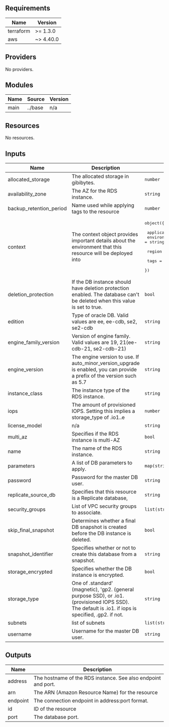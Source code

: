 [comment]: # (BEGIN_TF_DOCS)

## Requirements

| Name | Version |
|------|---------|
| terraform | >= 1.3.0 |
| aws | ~> 4.40.0 |

## Providers

No providers.

## Modules

| Name | Source | Version |
|------|--------|---------|
| main | ../base | n/a |

## Resources

No resources.

## Inputs

| Name | Description | Type | Default | Required |
|------|-------------|------|---------|:--------:|
| allocated\_storage | The allocated storage in gibibytes. | `number` | n/a | yes |
| availability\_zone | The AZ for the RDS instance. | `string` | `null` | no |
| backup\_retention\_period | Name used while applying tags to the resource | `number` | `30` | no |
| context | The context object provides important details about the environment that this resource will be deployed into | <pre>object({<br><br>    application_name = string<br>    environment_name = string<br><br>    region = string<br><br>    tags = map(string)<br>  })</pre> | n/a | yes |
| deletion\_protection | If the DB instance should have deletion protection enabled. The database can't be deleted when this value is set to true. | `bool` | `true` | no |
| edition | Type of oracle DB. Valid values are ee, ee-cdb, se2, se2-cdb | `string` | n/a | yes |
| engine\_family\_version | Version of engine family. Valid values are 19, 21(ee-cdb-21, se2-cdb-21) | `string` | n/a | yes |
| engine\_version | The engine version to use. If auto\_minor\_version\_upgrade is enabled, you can provide a prefix of the version such as 5.7 | `string` | n/a | yes |
| instance\_class | The instance type of the RDS instance. | `string` | n/a | yes |
| iops | The amount of provisioned IOPS. Setting this implies a storage\_type of .io1..e | `number` | `null` | no |
| license\_model | n/a | `string` | `null` | no |
| multi\_az | Specifies if the RDS instance is multi-AZ | `bool` | `false` | no |
| name | The name of the RDS instance. | `string` | n/a | yes |
| parameters | A list of DB parameters to apply. | `map(string)` | `{}` | no |
| password | Password for the master DB user. | `string` | n/a | yes |
| replicate\_source\_db | Specifies that this resource is a Replicate database, | `string` | `null` | no |
| security\_groups | List of VPC security groups to associate. | `list(string)` | `[]` | no |
| skip\_final\_snapshot | Determines whether a final DB snapshot is created before the DB instance is deleted. | `bool` | `true` | no |
| snapshot\_identifier | Specifies whether or not to create this database from a snapshot. | `string` | `null` | no |
| storage\_encrypted | Specifies whether the DB instance is encrypted. | `bool` | `true` | no |
| storage\_type | One of .standard' (magnetic), 'gp2. (general purpose SSD), or .io1. (provisioned IOPS SSD). The default is .io1. if iops is specified, .gp2. if not. | `string` | `"gp2"` | no |
| subnets | list of subnets | `list(string)` | n/a | yes |
| username | Username for the master DB user. | `string` | n/a | yes |

## Outputs

| Name | Description |
|------|-------------|
| address | The hostname of the RDS instance. See also endpoint and port. |
| arn | The ARN (Amazon Resource Name) for the resource |
| endpoint | The connection endpoint in address:port format. |
| id | ID of the resource |
| port | The database port. |

[comment]: # (END_TF_DOCS)